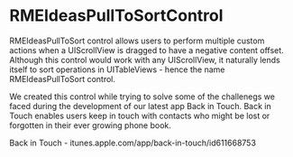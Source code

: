 RMEIdeasPullToSortControl
=========================

RMEIdeasPullToSort control allows users to perform multiple custom actions when a UIScrollView is dragged to have a negative content offset. Although this control would work with any UIScrollView, it naturally lends itself to sort operations in UITableViews - hence the name RMEIdeasPullToSort control.

We created this control while trying to solve some of the challenegs we faced during the development of our latest app Back in Touch. Back in Touch enables users keep in touch with contacts who might be lost or forgotten in their ever growing phone book.

Back in Touch - itunes.apple.com/app/back-in-touch/id611668753 
